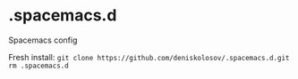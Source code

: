 # .spacemacs.d
Spacemacs config

Fresh install: 
`git clone https://github.com/deniskolosov/.spacemacs.d.git`
`rm .spacemacs.d`
